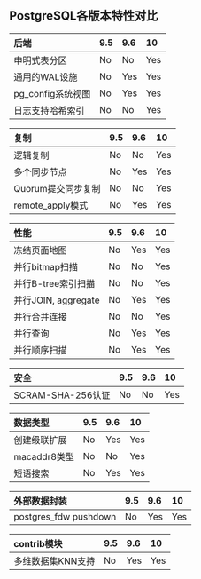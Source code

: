 ## PostgreSQL各版本特性对比

| 后端 | 9.5 | 9.6 | 10 |
| :-- | :-- | :-- | :-- |
| 申明式表分区 | No | No | Yes |
| 通用的WAL设施 | No | Yes | Yes |
| pg_config系统视图 | No | Yes | Yes |
| 日志支持哈希索引 | No | No | Yes |


| 复制 | 9.5 | 9.6 | 10 |
| :-- | :-- | :-- | :-- |
| 逻辑复制 | No | No | Yes |
| 多个同步节点 | No | Yes | Yes |
| Quorum提交同步复制 | No | No | Yes |
| remote_apply模式 | No | Yes | Yes |

| 性能 | 9.5 | 9.6 | 10 |
| :-- | :-- | :-- | :-- |
| 冻结页面地图 | No | Yes | Yes |
| 并行bitmap扫描 | No | No | Yes |
| 并行B-tree索引扫描 | No | No | Yes |
| 并行JOIN, aggregate | No | Yes | Yes |
| 并行合并连接 | No | No | Yes |
| 并行查询 | No | Yes | Yes |
| 并行顺序扫描 | No | Yes | Yes |

| 安全 | 9.5 | 9.6 | 10 |
| :-- | :-- | :-- | :-- |
| SCRAM-SHA-256认证 | No | No | Yes |

| 数据类型 | 9.5 | 9.6 | 10 |
| :-- | :-- | :-- | :-- |
| 创建级联扩展 | No | Yes | Yes |
| macaddr8类型 | No | No | Yes |
| 短语搜索 | No | Yes | Yes |

| 外部数据封装 | 9.5 | 9.6 | 10 |
| :-- | :-- | :-- | :-- |
| postgres_fdw pushdown | No | Yes | Yes |

| contrib模块 | 9.5 | 9.6 | 10 |
| :-- | :-- | :-- | :-- |
| 多维数据集KNN支持 | No | Yes | Yes |
